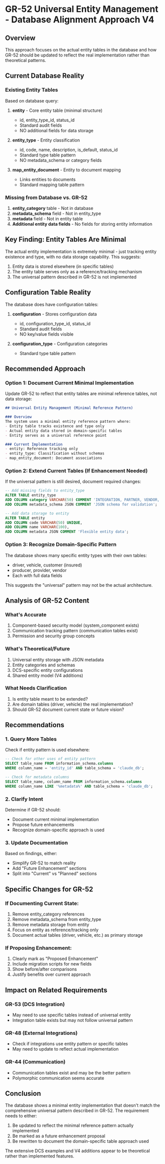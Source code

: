 # GR-52 Universal Entity Management - Database Alignment Approach V4

## Overview
This approach focuses on the actual entity tables in the database and how GR-52 should be updated to reflect the real implementation rather than theoretical patterns.

## Current Database Reality

### Existing Entity Tables
Based on database query:
1. **entity** - Core entity table (minimal structure)
   - id, entity_type_id, status_id
   - Standard audit fields
   - NO additional fields for data storage

2. **entity_type** - Entity classification
   - id, code, name, description, is_default, status_id
   - Standard type table pattern
   - NO metadata_schema or category fields

3. **map_entity_document** - Entity to document mapping
   - Links entities to documents
   - Standard mapping table pattern

### Missing from Database vs. GR-52
1. **entity_category** table - Not in database
2. **metadata_schema** field - Not in entity_type
3. **metadata** field - Not in entity table
4. **Additional entity data fields** - No fields for storing entity information

## Key Finding: Entity Tables Are Minimal

The actual entity implementation is extremely minimal - just tracking entity existence and type, with no data storage capability. This suggests:

1. Entity data is stored elsewhere (in specific tables)
2. The entity table serves only as a reference/tracking mechanism
3. The universal pattern described in GR-52 is not implemented

## Configuration Table Reality

The database does have configuration tables:
1. **configuration** - Stores configuration data
   - id, configuration_type_id, status_id
   - Standard audit fields
   - NO key/value fields visible

2. **configuration_type** - Configuration categories
   - Standard type table pattern

## Recommended Approach

### Option 1: Document Current Minimal Implementation
Update GR-52 to reflect that entity tables are minimal reference tables, not data storage:

```markdown
## Universal Entity Management (Minimal Reference Pattern)

### Overview
The system uses a minimal entity reference pattern where:
- Entity table tracks existence and type only
- Actual entity data stored in domain-specific tables
- Entity serves as a universal reference point

### Current Implementation
- entity: Reference tracking only
- entity_type: Classification without schemas
- map_entity_document: Document associations
```

### Option 2: Extend Current Tables (If Enhancement Needed)
If the universal pattern is still desired, document required changes:

```sql
-- Add missing fields to entity_type
ALTER TABLE entity_type
ADD COLUMN category VARCHAR(50) COMMENT 'INTEGRATION, PARTNER, VENDOR, SYSTEM',
ADD COLUMN metadata_schema JSON COMMENT 'JSON schema for validation';

-- Add data storage to entity
ALTER TABLE entity
ADD COLUMN code VARCHAR(50) UNIQUE,
ADD COLUMN name VARCHAR(100),
ADD COLUMN metadata JSON COMMENT 'Flexible entity data';
```

### Option 3: Recognize Domain-Specific Pattern
The database shows many specific entity types with their own tables:
- driver, vehicle, customer (insured)
- producer, provider, vendor
- Each with full data fields

This suggests the "universal" pattern may not be the actual architecture.

## Analysis of GR-52 Content

### What's Accurate
1. Component-based security model (system_component exists)
2. Communication tracking pattern (communication tables exist)
3. Permission and security group concepts

### What's Theoretical/Future
1. Universal entity storage with JSON metadata
2. Entity categories and schemas
3. DCS-specific entity configurations
4. Shared entity model (V4 additions)

### What Needs Clarification
1. Is entity table meant to be extended?
2. Are domain tables (driver, vehicle) the real implementation?
3. Should GR-52 document current state or future vision?

## Recommendations

### 1. Query More Tables
Check if entity pattern is used elsewhere:
```sql
-- Check for other uses of entity pattern
SELECT table_name FROM information_schema.columns 
WHERE column_name = 'entity_id' AND table_schema = 'claude_db';

-- Check for metadata columns
SELECT table_name, column_name FROM information_schema.columns 
WHERE column_name LIKE '%metadata%' AND table_schema = 'claude_db';
```

### 2. Clarify Intent
Determine if GR-52 should:
- Document current minimal implementation
- Propose future enhancements
- Recognize domain-specific approach is used

### 3. Update Documentation
Based on findings, either:
- Simplify GR-52 to match reality
- Add "Future Enhancement" sections
- Split into "Current" vs "Planned" sections

## Specific Changes for GR-52

### If Documenting Current State:
1. Remove entity_category references
2. Remove metadata_schema from entity_type
3. Remove metadata storage from entity
4. Focus on entity as reference/tracking only
5. Document actual tables (driver, vehicle, etc.) as primary storage

### If Proposing Enhancement:
1. Clearly mark as "Proposed Enhancement"
2. Include migration scripts for new fields
3. Show before/after comparisons
4. Justify benefits over current approach

## Impact on Related Requirements

### GR-53 (DCS Integration)
- May need to use specific tables instead of universal entity
- Integration table exists but may not follow universal pattern

### GR-48 (External Integrations)
- Check if integrations use entity pattern or specific tables
- May need to update to reflect actual implementation

### GR-44 (Communication)
- Communication tables exist and may be the better pattern
- Polymorphic communication seems accurate

## Conclusion

The database shows a minimal entity implementation that doesn't match the comprehensive universal pattern described in GR-52. The requirement needs to either:

1. Be updated to reflect the minimal reference pattern actually implemented
2. Be marked as a future enhancement proposal
3. Be rewritten to document the domain-specific table approach used

The extensive DCS examples and V4 additions appear to be theoretical rather than implemented features.